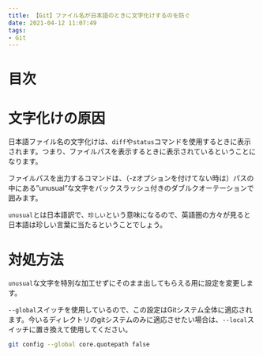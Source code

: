 ```yaml
---
title: 【Git】ファイル名が日本語のときに文字化けするのを防ぐ
date: 2021-04-12 11:07:49
tags:
- Git
---
```

# 目次
<!-- toc -->
<!-- more -->

# 文字化けの原因
日本語ファイル名の文字化けは、`diff`や`status`コマンドを使用するときに表示されます。つまり、ファイルパスを表示するときに表示されているということになります。

ファイルパスを出力するコマンドは、（-zオプションを付けてない時は）パスの中にある”unusual”な文字をバックスラッシュ付きのダブルクオーテーションで囲みます。

`unusual`とは日本語訳で、`珍しい`という意味になるので、英語圏の方々が見ると日本語は珍しい言葉に当たるということでしょう。

# 対処方法
`unusual`な文字を特別な加工せずにそのまま出してもらえる用に設定を変更します。

`--global`スイッチを使用しているので、この設定はGitシステム全体に適応されます。今いるディレクトリのgitシステムのみに適応させたい場合は、`--local`スイッチに置き換えて使用してください。
```bash
git config --global core.quotepath false
```

